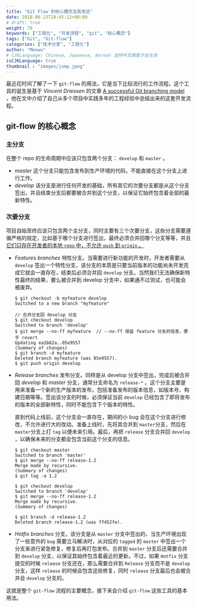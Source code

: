 ```yaml
---
title: "Git Flow 的核心概念及其用法"
date: 2018-06-13T20:45:12+08:00
# draft: true
weight: 70
keywords: ["工程化", "开发流程", "git", "核心概念"]
tags: ["Git", "Git-flow"]
categories: ["技术分享", "工程化"]
author: "Meowu"
# CJKLanguage: Chinese, Japanese, Korean 这样中文摘要才会生效
isCJKLanguage: true
thumbnail : "images/jump.jpeg"
---
```


最近花时间了解了一下 `git-flow` 的用法，它是当下比较流行的工作流程。这个工具的诞生是基于 _Vincent Driessen_ 的文章 [A successful Git branching model](https://nvie.com/posts/a-successful-git-branching-model/) ，他在文中介绍了自己从多个项目中实践多年的工程经验中总结出来的这套开发流程。

## git-flow 的核心概念

### 主分支

在整个 repo 的生命周期中应该只包含两个分支： `develop` 和 `master` 。

* _master_ 这个分支只能包含发布到生产环境的代码，不能直接在这个分支上进行工作。
* _develop_ 该分支是进行任何开发的基础，所有其它的次要分支都是从这个分支签出，并且结束分支后都要被合并到这个分支，以保证它始终包含着全部的最新特性。

### 次要分支

项目自始至终应该只包含两个主分支，同时主要有三个次要分支，这些分支需要遵循严格的规定，比如基于哪个分支进行签出，最终必须合并回哪个分支等等，并且<u>它们只存在开发者的本地 `repo` 中，不允许 `push` 到 `origin` 。</u>

* _Features branches_ 特性分支。当需要进行新功能的开发时，开发者需要从 `develop` 签出一个特性分支，该分支的本质是只要当前版本的功能尚未开发完成它就会一直存在，结束后必须合并回 `develop` 分支。当然我们无法确保新特性最终的结果，要么被合并到 develop 分支中，如果通不过测试，也可能会被废弃。

  ```shell
  $ git checkout -b myfeature develop
  Switched to a new branch "myfeature"

  // 合并分支回 develop 分支
  $ git checkout develop
  Switched to branch 'develop'
  $ git merge --no-ff myfeature  // --no-ff 保留 feature 分支的信息，便于 revert
  Updating ea1b82a..05e9557
  (Summary of changes)
  $ git branch -d myfeature
  Deleted branch myfeature (was 05e9557).
  $ git push origin develop

  ```

* _Release branches_ 发布分支。同样是从 develop 分支中签出，完成后被合并回 _develop_  和 _master_ 分支，通常分支命名为 `release-*` 。这个分支主要是用来准备一个新的生产版本的发布，包括准备发布的版本信息，如版本号、构建日期等等。签出该分支的时候，必须保证当前 `develop` 已经包含了即将发布的版本的全部新特性，同时不能包含下个版本的特性。

  直到代码上线前，这个分支会一直存在，期间的小 bug 会在这个分支进行修改，不允许进行大的改动。准备上线时，先将其合并到 `master`分支，然后在 `master`分支上打 `tag` 以便未来引用。最后，再把 `release` 分支合并回 `develop` ，以确保未来的分支都会包含当前这个分支的信息。

  ```shell
  $ git checkout master
  Switched to branch 'master'
  $ git merge --no-ff release-1.2
  Merge made by recursive.
  (Summary of changes)
  $ git tag -a 1.2

  $ git checkout develop
  Switched to branch 'develop'
  $ git merge --no-ff release-1.2
  Merge made by recursive.
  (Summary of changes)

  $ git branch -d release-1.2
  Deleted branch release-1.2 (was ff452fe).
  ```

* _Hotfix branches_ 分支。该分支是从 `master` 分支中签出的，当生产环境出现了一些意外的 `bug` 需要立马解决时，从对应的 `tagged` 的 `master` 中签出一个分支来进行紧急修复，修复后再打包发布。合并到 `master` 分支后还需要合并到 `develop` 分支，以保证其始终包含着最近的更新。不过，如果 `Hotfix` 分支提交的时候 `release` 分支还在，那么需要合并到 `Release` 分支而不是 `develop`  分支，这样 `release` 的时候会包含这些修复，同时 `release` 分支最后也会被合并会 `develop` 分支的。

这就是整个 `git-flow` 流程的主要概念，接下来会介绍 `git-flow` 这些工具的基本用法。